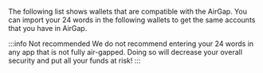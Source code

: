 The following list shows wallets that are compatible with the AirGap. You can import your 24 words in the following wallets to get the same accounts that you have in AirGap.

:::info Not recommended
We do not recommend entering your 24 words in any app that is not fully air-gapped. Doing so will decrease your overall security and put all your funds at risk!
:::

